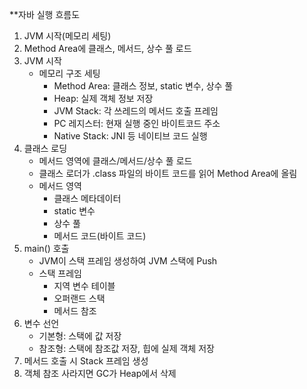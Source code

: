 **자바 실행 흐름도

1. JVM 시작(메모리 세팅)
2. Method Area에 클래스, 메서드, 상수 풀 로드 
3. JVM 시작
	-  메모리 구조 세팅
		-  Method Area: 클래스 정보, static 변수, 상수 풀
		-  Heap: 실제 객체 정보 저장
		-  JVM Stack: 각 쓰레드의 메서드 호출 프레임
		-  PC 레지스터: 현재 실행 중인 바이트코드 주소
		-  Native Stack:  JNI 등 네이티브 코드 실행
4. 클래스 로딩
	- 메서드 영역에 클래스/메서드/상수 풀 로드
	- 클래스 로더가 .class 파일의 바이트 코드를 읽어 Method Area에 올림
	- 메서드 영역
		-  클래스 메타데이터
		- static 변수
		- 상수 풀
		- 메서드 코드(바이트 코드)
5. main() 호출
	-  JVM이 스택 프레임 생성하여 JVM 스택에 Push
	-  스택 프레임
		-  지역 변수 테이블
		-  오퍼랜드 스택
		-  메서드 참조
6. 변수 선언
	 -  기본형: 스택에 값 저장
	 -  참조형: 스택에 참조값 저장, 힙에 실제 객체 저장
7. 메서드 호출 시 Stack  프레임 생성
8. 객체 참조 사라지면 GC가 Heap에서 삭제